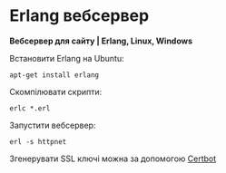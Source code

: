 # Erlang вебсервер
<b>Вебсервер для сайту | Erlang, Linux, Windows</b><br/>

Встановити Erlang на Ubuntu:

    apt-get install erlang

Скомпілювати скрипти:

    erlc *.erl

Запустити вебсервер:

    erl -s httpnet

Згенерувати SSL ключі можна за допомогою [Certbot](https://certbot.eff.org/instructions?ws=other&os=ubuntufocal)
